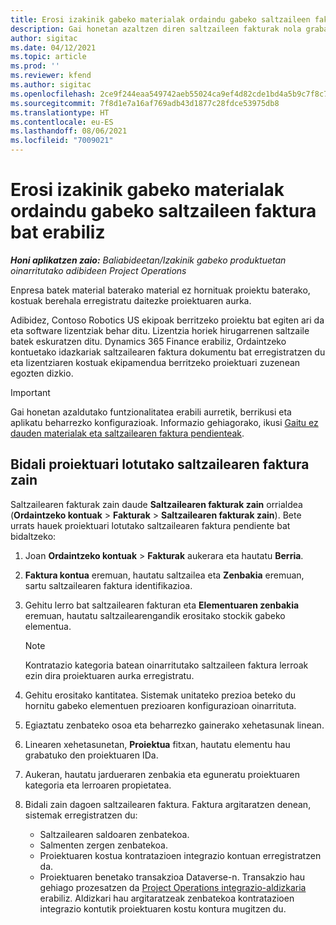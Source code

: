 ```yaml
---
title: Erosi izakinik gabeko materialak ordaindu gabeko saltzaileen faktura bat erabiliz
description: Gai honetan azaltzen diren saltzaileen fakturak nola grabatu azaltzen da.
author: sigitac
ms.date: 04/12/2021
ms.topic: article
ms.prod: ''
ms.reviewer: kfend
ms.author: sigitac
ms.openlocfilehash: 2ce9f244eaa549742aeb55024ca9ef4d82cde1bd4a5b9c7f8c762cf72e0da83f
ms.sourcegitcommit: 7f8d1e7a16af769adb43d1877c28fdce53975db8
ms.translationtype: HT
ms.contentlocale: eu-ES
ms.lasthandoff: 08/06/2021
ms.locfileid: "7009021"
---
```

# <a name="purchase-non-stocked-materials-using-a-pending-vendor-invoice"></a>Erosi izakinik gabeko materialak ordaindu gabeko saltzaileen faktura bat erabiliz

_**Honi aplikatzen zaio:** Baliabideetan/Izakinik gabeko produktuetan oinarritutako adibideen Project Operations_

Enpresa batek material baterako material ez hornituak proiektu baterako, kostuak berehala erregistratu daitezke proiektuaren aurka. 

Adibidez, Contoso Robotics US ekipoak berritzeko proiektu bat egiten ari da eta software lizentziak behar ditu. Lizentzia horiek hirugarrenen saltzaile batek eskuratzen ditu.  Dynamics 365 Finance erabiliz, Ordaintzeko kontuetako idazkariak saltzailearen faktura dokumentu bat erregistratzen du eta lizentziaren kostuak ekipamendua berritzeko proiektuari zuzenean egozten dizkio. 

> [!IMPORTANT]
> Gai honetan azaldutako funtzionalitatea erabili aurretik, berrikusi eta aplikatu beharrezko konfigurazioak. Informazio gehiagorako, ikusi [Gaitu ez dauden materialak eta saltzailearen faktura pendienteak](configure-materials-nonstocked.md). 

## <a name="post-a-project-related-pending-vendor-invoice"></a>Bidali proiektuari lotutako saltzailearen faktura zain 

Saltzailearen fakturak zain daude **Saltzailearen fakturak zain** orrialdea (**Ordaintzeko kontuak** > **Fakturak** > **Saltzailearen fakturak zain**). Bete urrats hauek proiektuari lotutako saltzailearen faktura pendiente bat bidaltzeko:

1. Joan **Ordaintzeko kontuak** > **Fakturak** aukerara eta hautatu **Berria**. 
2. **Faktura kontua** eremuan, hautatu saltzailea eta **Zenbakia** eremuan, sartu saltzailearen faktura identifikazioa.
3. Gehitu lerro bat saltzailearen fakturan eta **Elementuaren zenbakia** eremuan, hautatu saltzailearengandik erositako stockik gabeko elementua. 

    > [!NOTE]
    > Kontratazio kategoria batean oinarritutako saltzaileen faktura lerroak ezin dira proiektuaren aurka erregistratu. 
    
5. Gehitu erositako kantitatea. Sistemak unitateko prezioa beteko du hornitu gabeko elementuen prezioaren konfigurazioan oinarrituta. 
6. Egiaztatu zenbateko osoa eta beharrezko gainerako xehetasunak linean.
7. Linearen xehetasunetan, **Proiektua** fitxan, hautatu elementu hau grabatuko den proiektuaren IDa.
8. Aukeran, hautatu jardueraren zenbakia eta eguneratu proiektuaren kategoria eta lerroaren propietatea.
9. Bidali zain dagoen saltzailearen faktura. Faktura argitaratzen denean, sistemak erregistratzen du:
    
    - Saltzailearen saldoaren zenbatekoa.
    - Salmenten zergen zenbatekoa.
    - Proiektuaren kostua kontratazioen integrazio kontuan erregistratzen da.
    - Proiektuaren benetako transakzioa Dataverse-n. Transakzio hau gehiago prozesatzen da [Project Operations integrazio-aldizkaria](../project-accounting/project-operations-integration-journal.md) erabiliz. Aldizkari hau argitaratzeak zenbatekoa kontratazioen integrazio kontutik proiektuaren kostu kontura mugitzen du.

